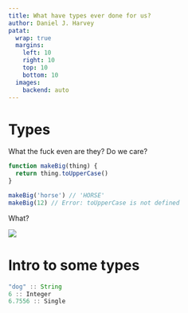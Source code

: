 ```yaml
---
title: What have types ever done for us?
author: Daniel J. Harvey
patat:
  wrap: true
  margins:
    left: 10
    right: 10
    top: 10
    bottom: 10
  images:
    backend: auto
---
```


# Types

<!--
In which our hero talks
-->


What the fuck even are they? Do we care?

```javascript
function makeBig(thing) {
  return thing.toUpperCase()
}

makeBig('horse') // 'HORSE'
makeBig(12) // Error: toUpperCase is not defined
```

What?

![](javascript.jpg)

# Intro to some types

```javascript
"dog" :: String
6 :: Integer
6.7556 :: Single
```
